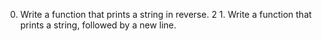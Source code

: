  0. Write a function that prints a string in reverse.
  2 1. Write a function that prints a string, followed by a new line.

